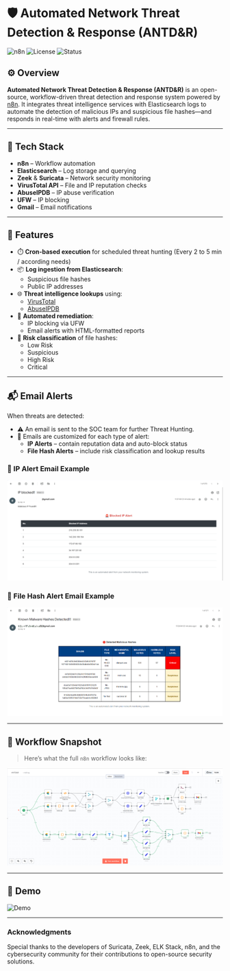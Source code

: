 <!--# Automated Network Threat Detection and Response

## Introduction

In today's rapidly evolving cyber threat landscape, timely and automated responses are critical for effective network security. This project integrates several open-source tools into a solid, automated threat detection and response system. It leverages Suricata and Zeek to monitor and log network traffic, with logs being ingested by an ELK (Elasticsearch, Logstash, Kibana) stack for centralized analysis. Using n8n as a workflow automation platform, the system extracts public IP addresses from the ELK logs, cross-references them with external threat intelligence services (VirusTotal and AbuseIPDB), and if an IP is deemed malicious automatically enforces a network block via iptables/Firewall.

This end-to-end automation minimizes manual intervention, reduces response times and enhances overall network resilience against cyber-attacks.

## Problem Statement

Organizations face a continuously evolving threat landscape where traditional, manual methods of threat detection and response are increasingly insufficient. Manual analysis of network traffic logs and the subsequent response to detected threats are time-consuming and prone to human error, leading to delayed mitigation and a higher risk of successful cyber-attacks.

While advanced SOAR (Security Orchestration, Automation, and Response) tools exist to automate these processes, their high costs and complexity make them inaccessible for many small businesses. Small and medium-sized enterprises (SMEs) require a cost-effective solution that provides similar benefits without the prohibitive expense.

## Objectives

- **Real-time Threat Detection**: Continuously monitor network traffic for suspicious activity.
- **Automated Threat Intelligence Lookup**: Cross-reference identified threats with external databases.
- **Alerting & Notification**: Notify the security team of detected threats.
- **Automated Response**: Block malicious IPs in real-time.
- **Cost-Effective SOAR Solution for SMEs**: Provide an affordable alternative to expensive commercial solutions.

## Methodology

1. **Traffic Monitoring**: Suricata and Zeek are deployed to capture and analyze network traffic.
2. **Log Aggregation**: ELK stack collects and indexes logs for centralized analysis.
3. **Data Extraction & Analysis**: Suspicious IPs are extracted from logs and analyzed against threat intelligence sources.
4. **Automated Response**: Malicious IPs are automatically blocked via `ufw`.
5. **Logging & Reporting**: Alerts and responses are documented for further analysis.

## Lab Setup

- **Operating System**: Ubuntu 24.04.1
- **Intrusion Detection Systems (IDS)**: Suricata and Zeek
- **Security Information and Event Management (SIEM)**: ELK (Elasticsearch, Logstash, Kibana)
- **Automation Platform**: n8n
- **Threat Intelligence APIs**: VirusTotal and AbuseIPDB
- **Firewall**: UFW (built-in Ubuntu firewall)

## Outcomes

- **Cost-Effective Solution**: Reduces the need for expensive commercial SOAR tools.
- **Near Real-Time Monitoring and Analysis**: Enables proactive network defense.
- **Automated Threat Intelligence Integration**: Enhances detection capabilities.
- **Proactive Response**: Mitigates threats before they cause damage.
- **Reduced Operational Burden**: Minimizes manual intervention.
- **Enhanced Network Security**: Strengthens overall cybersecurity posture.

## Installation & Deployment

1. **Install Suricata & Zeek**
   ```bash
   sudo apt update && sudo apt install -y suricata zeek
   ```

2. **Install ELK Stack**
   Follow the official [ELK installation guide](https://www.elastic.co/guide/en/elastic-stack/current/index.html).

3. **Set Up n8n**
   ```bash
   npm install -g n8n
   ```

4. **Configure Threat Intelligence APIs**
   - Register for API keys from [VirusTotal](https://www.virustotal.com/) and [AbuseIPDB](https://www.abuseipdb.com/).
   - Configure n8n workflows to fetch threat intelligence data.

5. **Deploy Firewall Rules**
   ```bash
   sudo ufw enable
   ```

## Contributing

Contributions are welcome! If you have improvements or new features to add, feel free to submit a pull request.

## License

This project is licensed under the MIT License - see the [LICENSE](LICENSE) file for details.

## Contact

For queries and suggestions, feel free to reach out.

---

-->

# 🛡️ Automated Network Threat Detection & Response (ANTD&R)

![n8n](https://img.shields.io/badge/built%20with-n8n-brightgreen?logo=n8n)
![License](https://img.shields.io/badge/license-MIT-blue.svg)
![Status](https://img.shields.io/badge/status-Active-success)

## ⚙️ Overview

**Automated Network Threat Detection & Response (ANTD&R)** is an open-source, workflow-driven threat detection and response system powered by [n8n](https://n8n.io/). It integrates threat intelligence services with Elasticsearch logs to automate the detection of malicious IPs and suspicious file hashes—and responds in real-time with alerts and firewall rules.

---

## 🧰 Tech Stack

- **n8n** – Workflow automation
- **Elasticsearch** – Log storage and querying
- **Zeek** & **Suricata** – Network security monitoring
- **VirusTotal API** – File and IP reputation checks
- **AbuseIPDB** – IP abuse verification
- **UFW** – IP blocking
- **Gmail** – Email notifications

---

## 🚀 Features

- ⏱️ **Cron-based execution** for scheduled threat hunting (Every 2 to 5 min / according needs)  
- 📦 **Log ingestion from Elasticsearch**:  
  - Suspicious file hashes  
  - Public IP addresses  
- 🌐 **Threat intelligence lookups** using:
  - [VirusTotal](https://virustotal.com)  
  - [AbuseIPDB](https://abuseipdb.com)  
- 🔐 **Automated remediation**:
  - IP blocking via UFW
  - Email alerts with HTML-formatted reports
- 🧠 **Risk classification** of file hashes:
  - Low Risk
  - Suspicious
  - High Risk
  - Critical

---

## 📬 Email Alerts

When threats are detected:

- ⚠️ An email is sent to the SOC team for further Threat Hunting.
- 📄 Emails are customized for each type of alert:
  - **IP Alerts** – contain reputation data and auto-block status
  - **File Hash Alerts** – include risk classification and lookup results

### 📨 IP Alert Email Example

![IP Alert](./assets/ip_email_alert.png)


### 📨 File Hash Alert Email Example

![Hash Alert](./assets/hash_email_alert.png)

---

## 📸 Workflow Snapshot

> Here’s what the full `n8n` workflow looks like:

![Workflow](./assets/n8n_workflow.png)


---

## 🚀 Demo

![Demo](assets/demo.gif)


---
<!-- ## 📁 Project Structure
-->

### Acknowledgments

Special thanks to the developers of Suricata, Zeek, ELK Stack, n8n, and the cybersecurity community for their contributions to open-source security solutions.

